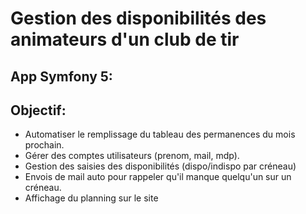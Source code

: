 # Gestion des disponibilités des animateurs d'un club de tir
## App Symfony 5: 
## Objectif: 
- Automatiser le remplissage du tableau des permanences du mois prochain.
- Gérer des comptes utilisateurs (prenom, mail, mdp). 
- Gestion des saisies des disponibilités (dispo/indispo par créneau)
- Envois de mail auto pour rappeler qu'il manque quelqu'un sur un créneau. 
- Affichage du planning sur le site
